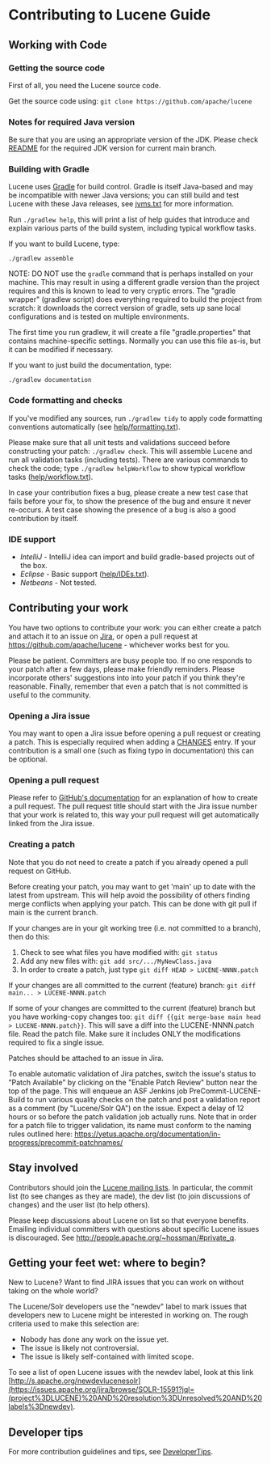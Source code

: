 <!--
    Licensed to the Apache Software Foundation (ASF) under one or more
    contributor license agreements.  See the NOTICE file distributed with
    this work for additional information regarding copyright ownership.
    The ASF licenses this file to You under the Apache License, Version 2.0
    the "License"); you may not use this file except in compliance with
    the License.  You may obtain a copy of the License at

        http://www.apache.org/licenses/LICENSE-2.0

    Unless required by applicable law or agreed to in writing, software
    distributed under the License is distributed on an "AS IS" BASIS,
    WITHOUT WARRANTIES OR CONDITIONS OF ANY KIND, either express or implied.
    See the License for the specific language governing permissions and
    limitations under the License.
 -->

# Contributing to Lucene Guide

## Working with Code

### Getting the source code

First of all, you need the Lucene source code.

Get the source code using: `git clone https://github.com/apache/lucene`

### Notes for required Java version

Be sure that you are using an appropriate version of the JDK. Please check [README](./README.md) for the required JDK version for current main branch.

### Building with Gradle

Lucene uses [Gradle](https://gradle.org/) for build control. Gradle is itself Java-based and may be incompatible with newer Java versions; you can still build and test Lucene with these Java releases, see [jvms.txt](./help/jvms.txt) for more information.

Run `./gradlew help`, this will print a list of help guides that introduce and explain
  various parts of the build system, including typical workflow tasks.

If you want to build Lucene, type:

```
./gradlew assemble
```

NOTE: DO NOT use the `gradle` command that is perhaps installed on your machine. This may result in using a different gradle version than the project requires and this is known to lead to very cryptic errors. The "gradle wrapper" (gradlew script) does everything required to build the project from scratch: it downloads the correct version of gradle, sets up sane local configurations and is tested on multiple environments.

The first time you run gradlew, it will create a file "gradle.properties" that contains machine-specific settings. Normally you can use this file as-is, but it can be modified if necessary.

If you want to just build the documentation, type:

```
./gradlew documentation
```

### Code formatting and checks

If you've modified any sources, run `./gradlew tidy` to apply code formatting conventions automatically (see [help/formatting.txt](https://github.com/apache/lucene/blob/main/help/formatting.txt)).

Please make sure that all unit tests and validations succeed before constructing your patch: `./gradlew check`. This will assemble Lucene and run all validation tasks (including tests). There are various commands to check the code; type `./gradlew helpWorkflow` to show typical workflow tasks ([help/workflow.txt](./help/workflow.txt)).

In case your contribution fixes a bug, please create a new test case that fails before your fix, to show the presence of the bug and ensure it never re-occurs. A test case showing the presence of a bug is also a good contribution by itself.

### IDE support

- *IntelliJ* - IntelliJ idea can import and build gradle-based projects out of the box.
- *Eclipse*  - Basic support ([help/IDEs.txt](https://github.com/apache/lucene/blob/main/help/IDEs.txt#L7)).
- *Netbeans* - Not tested.

## Contributing your work

You have two options to contribute your work: you can either create a patch and attach it to an issue on [Jira](https://issues.apache.org/jira/browse/LUCENE), or open a pull request at https://github.com/apache/lucene - whichever works best for you.

Please be patient. Committers are busy people too. If no one responds to your patch after a few days, please make friendly reminders. Please incorporate others' suggestions into into your patch if you think they're reasonable. Finally, remember that even a patch that is not committed is useful to the community.

### Opening a Jira issue

You may want to open a Jira issue before opening a pull request or creating a patch. This is especially required when adding a [CHANGES](./lucene/CHANGES.txt) entry. If your contribution is a small one (such as fixing typo in documentation) this can be optional.

### Opening a pull request

Please refer to [GitHub's documentation](https://docs.github.com/en/pull-requests/collaborating-with-pull-requests) for an explanation of how to create a pull request. The pull request title should start with the Jira issue number that your work is related to, this way your pull request will get automatically linked from the Jira issue.

### Creating a patch

Note that you do not need to create a patch if you already opened a pull request on GitHub.

Before creating your patch, you may want to get 'main' up to date with the latest from upstream. This will help avoid the possibility of others finding merge conflicts when applying your patch. This can be done with git pull if main is the current branch.

If your changes are in your git working tree (i.e. not committed to a branch), then do this:

1. Check to see what files you have modified with: `git status`
2. Add any new files with: `git add src/.../MyNewClass.java`
3. In order to create a patch, just type `git diff HEAD > LUCENE-NNNN.patch`

If your changes are all committed to the current (feature) branch: `git diff main... > LUCENE-NNNN.patch`

If some of your changes are committed to the current (feature) branch but you have working-copy changes too: `git diff {{git merge-base main head > LUCENE-NNNN.patch}}`. This will save a diff into the LUCENE-NNNN.patch file. Read the patch file. Make sure it includes ONLY the modifications required to fix a single issue.

Patches should be attached to an issue in Jira.

To enable automatic validation of Jira patches, switch the issue's status to "Patch Available" by clicking on the "Enable Patch Review" button near the top of the page. This will enqueue an ASF Jenkins job PreCommit-LUCENE-Build to run various quality checks on the patch and post a validation report as a comment (by "Lucene/Solr QA") on the issue. Expect a delay of 12 hours or so before the patch validation job actually runs. Note that in order for a patch file to trigger validation, its name must conform to the naming rules outlined here: https://yetus.apache.org/documentation/in-progress/precommit-patchnames/

## Stay involved

Contributors should join the [Lucene mailing lists](https://lucene.apache.org/core/discussion.html). In particular, the commit list (to see changes as they are made), the dev list (to join discussions of changes) and the user list (to help others).

Please keep discussions about Lucene on list so that everyone benefits. Emailing individual committers with questions about specific Lucene issues is discouraged. See http://people.apache.org/~hossman/#private_q.

## Getting your feet wet: where to begin?

New to Lucene? Want to find JIRA issues that you can work on without taking on the whole world?

The Lucene/Solr developers use the "newdev" label to mark issues that developers new to Lucene might be interested in working on. The rough criteria used to make this selection are:

- Nobody has done any work on the issue yet.
- The issue is likely not controversial.
- The issue is likely self-contained with limited scope.

To see a list of open Lucene issues with the newdev label, look at this link [http://s.apache.org/newdevlucenesolr](https://issues.apache.org/jira/browse/SOLR-15591?jql=(project%3DLUCENE)%20AND%20resolution%3DUnresolved%20AND%20labels%3Dnewdev).

## Developer tips

For more contribution guidelines and tips, see [DeveloperTips](https://cwiki.apache.org/confluence/display/LUCENE/DeveloperTips).
